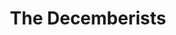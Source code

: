 ---
title: "The Decemberists"
summary: "The Decemberists are an American indie rock band from Portland, Oregon, formed in 2000. The band consists of Colin Meloy , Chris Funk , Jenny Conlee , Nate Query , and John Moen .
The band has released nine studio albums, to date, with their lyrics often focusing on historical incidents and folklore. Audience participation is a part of their live performances, typically during encores. The band stages whimsical reenactments of sea battles and other centuries-old events, typically of regional interest, or acts out songs with members of the crowd.
In 2011, the track \"Down by the Water\" from their album, The King Is Dead, was nominated for Best Rock Song at the 54th Grammy Awards."
image: "the-decemberists.jpg"
apple_music_artist_url: "https://music.apple.com/gb/artist/the-decemberists/3205453"
wikipedia_url: "https://en.wikipedia.org/wiki/The_Decemberists"
---